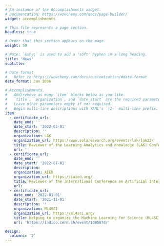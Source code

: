 ```yaml
---
# An instance of the Accomplishments widget.
# Documentation: https://wowchemy.com/docs/page-builder/
widget: accomplishments

# This file represents a page section.
headless: true

# Order that this section appears on the page.
weight: 50

# Note: `&shy;` is used to add a 'soft' hyphen in a long heading.
title: 'News'
subtitle:

# Date format
#   Refer to https://wowchemy.com/docs/customization/#date-format
date_format: Jan 2006

# Accomplishments.
#   Add/remove as many `item` blocks below as you like.
#   `title`, `organization`, and `date_start` are the required parameters.
#   Leave other parameters empty if not required.
#   Begin multi-line descriptions with YAML's `|2-` multi-line prefix.
item:
  - certificate_url:
    date_end: ''
    date_start: '2022-03-01'
    description: ''
    organization: LAK
    organization_url: https://www.solaresearch.org/events/lak/lak22/
    title: Reviewer of the Learning Analytics and Knowledge (LAK) Conference
    url: ''
  - certificate_url: 
    date_end: ''
    date_start: '2022-07-01'
    description: 
    organization: AIED
    organization_url: https://iaied.org/
    title: Reviewer of the International Conference on Artificial Intelligence in Education (AIED)
    url: 
  - certificate_url: 
    date_end: '2022-01-01'
    date_start: '2021-11-01'
    description: ''
    organization: ML4SCI
    organization_url: https://ml4sci.org/
    title: Helping to organize the Machine Learning for Science (ML4SCI) 2021 Hackathon
    url: 'https://indico.cern.ch/event/1085878/'

design:
  columns: '2'
---
```

